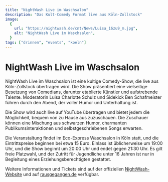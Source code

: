 ```yaml
---
title: "NightWash Live im Waschsalon"
description: "Das Kult-Comedy Format live aus Köln-Zollstock"
image:
  {
    url: "https://nightwash.de/cnt/News/Luisa_16zu9_m.jpg",
    alt: "NightWash Live im Waschsalon",
  }
tags: ["drinnen", "events", "koeln"]
---
```


# NightWash Live im Waschsalon

NightWash Live im Waschsalon ist eine kultige Comedy-Show, die live aus Köln-Zollstock übertragen wird. Die Show präsentiert eine vielseitige Besetzung von Comedians, darunter etablierte Künstler und aufstrebende Talente. Moderatorin Luisa Charlotte Schulz und Sidekick Ben Schafmeister führen durch den Abend, der voller Humor und Unterhaltung ist.

Die Show wird auch live auf YouTube übertragen und bietet jedem die Möglichkeit, bequem von zu Hause aus zuzuschauen. Die Zuschauer können eine Mischung aus schwarzen Humor, charmanten Publikumsinteraktionen und selbstgeschriebenen Songs erwarten.

Die Veranstaltung findet im Eco-Express Waschsalon in Köln statt, und die Eintrittspreise beginnen bei etwa 15 Euro. Einlass ist üblicherweise um 19:00 Uhr, und die Show beginnt um 20:00 Uhr und endet gegen 21:30 Uhr. Es gilt freie Platzwahl, und der Zutritt für Jugendliche unter 16 Jahren ist nur in Begleitung eines Erziehungsberechtigten gestattet.

Weitere Informationen und Tickets sind auf der offiziellen [NightWash-Website](https://nightwash.de) und auf [rausgegangen.de](https://rausgegangen.de/en/events/nightwash-live-im-waschsalon-13/) verfügbar.
